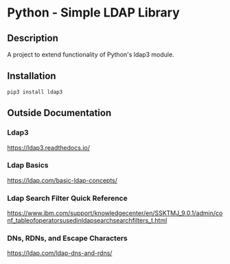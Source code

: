 
# Python - Simple LDAP Library

## Description
A project to extend functionality of Python's ldap3 module.

## Installation
`pip3 install ldap3`

## Outside Documentation
### Ldap3
https://ldap3.readthedocs.io/

### Ldap Basics
https://ldap.com/basic-ldap-concepts/

### Ldap Search Filter Quick Reference
https://www.ibm.com/support/knowledgecenter/en/SSKTMJ_9.0.1/admin/conf_tableofoperatorsusedinldapsearchsearchfilters_t.html

### DNs, RDNs, and Escape Characters
https://ldap.com/ldap-dns-and-rdns/
